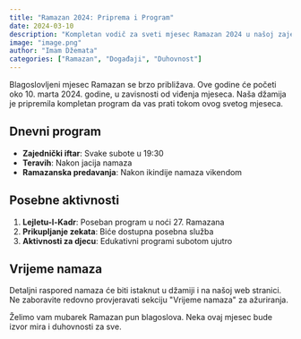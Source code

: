 ```yaml
---
title: "Ramazan 2024: Priprema i Program"
date: 2024-03-10
description: "Kompletan vodič za sveti mjesec Ramazan 2024 u našoj zajednici"
image: "image.png"
author: "Imam Džemata"
categories: ["Ramazan", "Događaji", "Duhovnost"]
---
```


Blagoslovljeni mjesec Ramazan se brzo približava. Ove godine će početi oko 10. marta 2024. godine, u zavisnosti od viđenja mjeseca. Naša džamija je pripremila kompletan program da vas prati tokom ovog svetog mjeseca.

## Dnevni program

- **Zajednički iftar**: Svake subote u 19:30
- **Teravih**: Nakon jacija namaza
- **Ramazanska predavanja**: Nakon ikindije namaza vikendom

## Posebne aktivnosti

1. **Lejletu-l-Kadr**: Poseban program u noći 27. Ramazana
2. **Prikupljanje zekata**: Biće dostupna posebna služba
3. **Aktivnosti za djecu**: Edukativni programi subotom ujutro

## Vrijeme namaza

Detaljni raspored namaza će biti istaknut u džamiji i na našoj web stranici. Ne zaboravite redovno provjeravati sekciju "Vrijeme namaza" za ažuriranja.

Želimo vam mubarek Ramazan pun blagoslova. Neka ovaj mjesec bude izvor mira i duhovnosti za sve. 